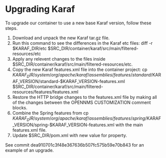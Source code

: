 Upgrading Karaf
===============

To upgrade our container to use a new base Karaf version, follow these steps.

1. Download and unpack the new Karaf tar.gz file.
1. Run this command to see the differences in the Karaf etc files:
        diff -r $KARAF_DIR/etc $SRC_DIR/container/karaf/src/main/filtered-resources/etc
1. Apply any relevent changes to the files inside $SRC_DIR/container/karaf/src/main/filtered-resources/etc.
1. Copy the new Karaf features.xml file into the container project:
        cp $KARAF_DIR/system/org/apache/karaf/assemblies/features/standard/$KARAF_VERSION/standard-$KARAF_VERSION-features.xml $SRC_DIR/container/karaf/src/main/filtered-resources/features/features.xml
1. Restore the HTTP bridge changes to the features.xml file by making all of the changes between the OPENNMS CUSTOMIZATION comment blocks.
1. Combine the Spring features from cp $KARAF_DIR/system/org/apache/karaf/assemblies/features/spring/$KARAF_VERSION/spring-$KARAF_VERSION-features.xml with the main features.xml file.
1. Update $SRC_DIR/pom.xml with new value for <karafVersion/> property.

See commit dea910701c3f48e367636b507fc575b59e70b843 for an example of an upgrade.
